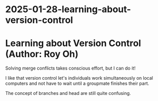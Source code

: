 # 2025-01-28-learning-about-version-control

# Learning about Version Control (Author: Roy Oh)
Solving merge conflicts takes conscious effort, but I can do it!

I like that version control let's individuals work simultaneously on local computers and not have to
wait until a groupmate finishes their part.

The concept of branches and head are still quite confusing.